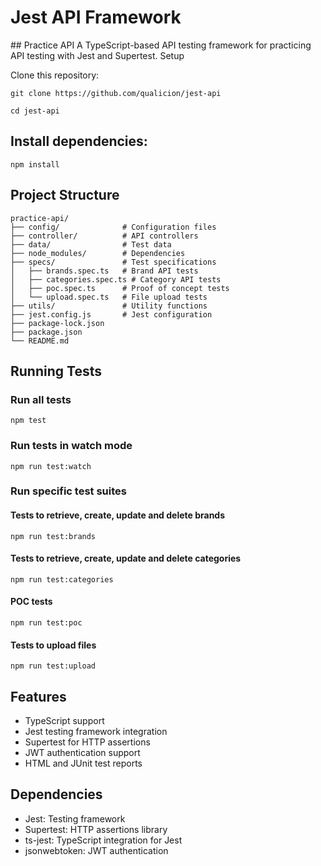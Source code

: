 # Jest API Framework

## Practice API
A TypeScript-based API testing framework for practicing API testing with Jest and Supertest.
Setup

Clone this repository:
 ```
git clone https://github.com/qualicion/jest-api
 
cd jest-api
```


## Install dependencies:
```
npm install
```

## Project Structure

```
practice-api/
├── config/              # Configuration files
├── controller/          # API controllers
├── data/                # Test data
├── node_modules/        # Dependencies
├── specs/               # Test specifications
│   ├── brands.spec.ts   # Brand API tests
│   ├── categories.spec.ts # Category API tests
│   ├── poc.spec.ts      # Proof of concept tests
│   └── upload.spec.ts   # File upload tests
├── utils/               # Utility functions
├── jest.config.js       # Jest configuration
├── package-lock.json
├── package.json
└── README.md
```


## Running Tests
### Run all tests
```
npm test
```

### Run tests in watch mode
```
npm run test:watch
```
### Run specific test suites

####  Tests to retrieve, create, update and delete brands
```
npm run test:brands
```

####  Tests to retrieve, create, update and delete categories
```
npm run test:categories
```
####  POC tests
```
npm run test:poc
```
####  Tests to upload files
```
npm run test:upload
```

## Features

- TypeScript support
- Jest testing framework integration
- Supertest for HTTP assertions
- JWT authentication support
- HTML and JUnit test reports

## Dependencies

- Jest: Testing framework
- Supertest: HTTP assertions library
- ts-jest: TypeScript integration for Jest
- jsonwebtoken: JWT authentication